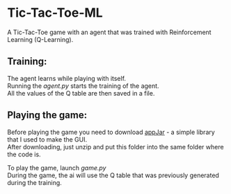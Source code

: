 # Tic-Tac-Toe-ML
A Tic-Tac-Toe game with an agent that was trained with Reinforcement Learning (Q-Learning).

## Training:
The agent learns while playing with itself.  
Running the _agent.py_ starts the training of the agent.  
All the values of the Q table are then saved in a file.

## Playing the game:
Before playing the game you need to download [appJar](http://appjar.info/Install/ "appJar") - a simple library that I used to make the GUI.  
After downloading, just unzip and put this folder into the same folder where the code is.

To play the game, launch _game.py_  
During the game, the ai will use the Q table that was previously generated during the training.
